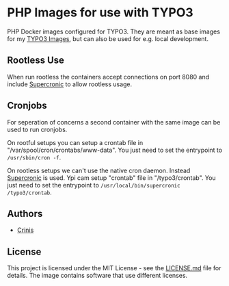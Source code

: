 # PHP Images for use with TYPO3

PHP Docker images configured for TYPO3. They are meant as base images for my [TYPO3 Images](https://github.com/crinis/typo3-docker), but can also be used for e.g. local development.

## Rootless Use

When run rootless the containers accept connections on port 8080 and include [Supercronic](https://github.com/aptible/supercronic) to allow rootless usage.

## Cronjobs

For seperation of concerns a second container with the same image can be used to run cronjobs.

On rootful setups you can setup a crontab file in "/var/spool/cron/crontabs/www-data". You just need to set the entrypoint to `/usr/sbin/cron -f`.

On rootless setups we can't use the native cron daemon. Instead [Supercronic](https://github.com/aptible/supercronic) is used. Ypi cam setup "crontab" file in "/typo3/crontab". You just need to set the entrypoint to `/usr/local/bin/supercronic /typo3/crontab`.

## Authors

* [Crinis](https://github.com/crinis)

## License

This project is licensed under the MIT License - see the [LICENSE.md](LICENSE.md) file for details. The image contains software that use different licenses.
